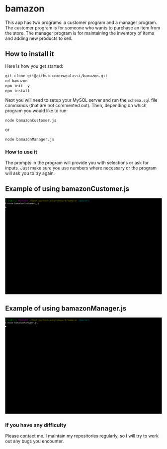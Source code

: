 # bamazon

This app has two programs: a customer program and a manager program.  The customer program is for someone who wants to purchase an item from the store.  The manager program is for maintaining the inventory of items and adding new products to sell.

## How to install it
Here is how you get started:
```
git clone git@github.com:ewgalassi/bamazon.git
cd bamazon
npm init -y
npm install
```

Next you will need to setup your MySQL server and run the `schema.sql` file commands (that are not commented out).
Then, depending on which program you would like to run:
```
node bamazonCustomer.js
```
or
```
node bamazonManager.js
```

### How to use it
The prompts in the program will provide you with selections or ask for inputs.  Just make sure you use numbers where necessary or the program will ask you to try again.

## Example of using bamazonCustomer.js
<p align='center'>
<img width='600' src='assets/customer.gif'>
</p>

## Example of using bamazonManager.js
<p align='center'>
<img width='600' src='assets/manager.gif'>
</p>

### If you have any difficulty
Please contact me.  I maintain my repositories regularly, so I will try to work out any bugs you encounter.
